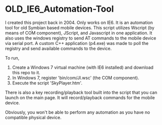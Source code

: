 # OLD_IE6_Automation-Tool
I created this project back in 2004. Only works on IE6. It is an automation tool for old Symbian based mobile devices. This script utilizes Wscript (by means of COM component), JScript, and Javascript in one application. It also uses the windows registry to send AT commands to the mobile device via serial port. A custom C++ application (p4.exe) was made to poll the registry and send available commands to the device.

To run,
1. Create a Windows 7 virtual machine (with IE6 installed) and download this repo to it.
2. In Windows 7, register 'bin/com/JI.wsc' (the COM component).
3. Execute the script 'SkyPlayer.htm'.

There is also a key recording/playback tool built into the script that you can launch on the main page. It will record/playback commands for the mobile device.

Obviously, you won't be able to perform any automation as you have no compatible physical device.
